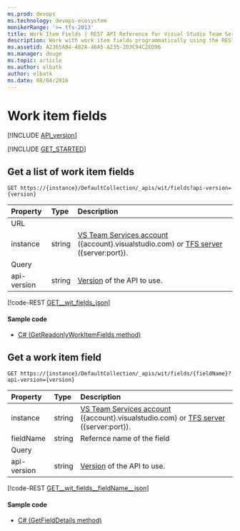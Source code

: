 ```yaml
---
ms.prod: devops
ms.technology: devops-ecosystem
monikerRange: '>= tfs-2013'
title: Work Item Fields | REST API Reference for Visual Studio Team Services and Team Foundation Server
description: Work with work item fields programmatically using the REST APIs for Visual Studio Team Services and Team Foundation Server. 
ms.assetid: A2365AB4-482A-46A5-A235-2D3C94C2ED96
ms.manager: douge
ms.topic: article
ms.author: elbatk
author: elbatk
ms.date: 08/04/2016
---
```


# Work item fields
[!INCLUDE [API_version](../_data/version.md)]

[!INCLUDE [GET_STARTED](../_data/get-started.md)]

## Get a list of work item fields

```no-highlight
GET https://{instance}/DefaultCollection/_apis/wit/fields?api-version={version}
```

| Property  	| Type 		| Description 
|:--------------|:----------|:----------------------------
| URL
| instance      | string    | [VS Team Services account](/vsts/integrate/get-started/rest/basics) ({account}.visualstudio.com) or [TFS server](/vsts/integrate/get-started/rest/basics) ({server:port}).
| Query
| api-version   | string    | [Version](../../concepts/rest-api-versioning.md) of the API to use.

[!code-REST [GET__wit_fields_json](./_data/fields/GET__wit_fields.json)]

#### Sample code

* [C# (GetReadonlyWorkItemFields method)](https://github.com/Microsoft/vsts-dotnet-samples/blob/master/ClientLibrary/Snippets/Microsoft.TeamServices.Samples.Client/WorkItemTracking/FieldsSample.cs#L40)

## Get a work item field

```no-highlight
GET https://{instance}/DefaultCollection/_apis/wit/fields/{fieldName}?api-version={version}
```

| Property  	| Type 		| Description 
|:--------------|:----------|:----------------------------
| instance      | string    | [VS Team Services account](/vsts/integrate/get-started/rest/basics) ({account}.visualstudio.com) or [TFS server](/vsts/integrate/get-started/rest/basics) ({server:port}).
| fieldName     | string    | Refernce name of the field
| Query
| api-version   | string    | [Version](../../concepts/rest-api-versioning.md) of the API to use.

[!code-REST [GET__wit_fields__fieldName__json](./_data/fields/GET__wit_fields__fieldName_.json)]

#### Sample code

* [C# (GetFieldDetails method)](https://github.com/Microsoft/vsts-dotnet-samples/blob/master/ClientLibrary/Snippets/Microsoft.TeamServices.Samples.Client/WorkItemTracking/FieldsSample.cs#L40)
